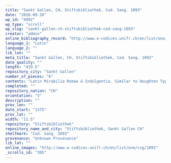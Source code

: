 ```yaml
---
title: "Sankt Gallen, CH, Stiftsbibliothek, Cod. Sang. 1093"
date: "2016-09-28"
wp_id: "4992"
wp_type: "scroll"
wp_slug: "sankt-gallen-ch-stiftsbibliothek-cod-sang-1093"
creator: "admin"
online_bibliography_record: "http://www.e-codices.unifr.ch/en/list/one/csg/1093"
language_1: "Latin"
language_2: ""
lib_lon: ""
meta_title: "Sankt Gallen, CH, Stiftsbibliothek, Cod. Sang. 1093"
date_quality: ""
length: "419.5"
repository_city: "Sankt Gallen"
number_of_pieces: "6"
contents: "Latin Mirabilia Romae & Indulgentia. Similar to Houghton Typ 1001 A + B."
completed: ""
repository_nation: "CH"
orientation: "V"
description: ""
prov_lon: ""
date_start: "1375"
prov_lat: ""
width: "11.5"
repository: "Stiftsbibliothek"
repository_name_and_city: "Stiftsbibliothek, Sankt Gallen CH"
shelfmark: "Cod. Sang. 1093"
provenance: "Unknown Provenance"
lib_lat: ""
online_images: "http://www.e-codices.unifr.ch/en/list/one/csg/1093"
_scrolls_id: "305"
---
```



